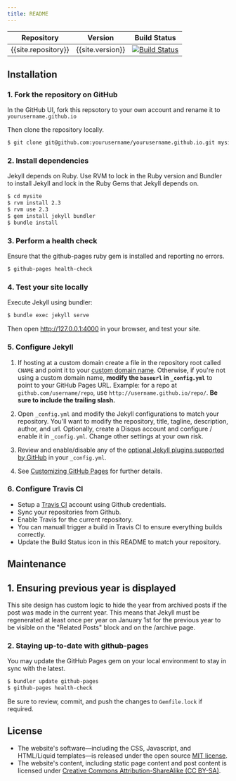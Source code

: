 ```yaml
---
title: README
---
```


Repository | Version | Build Status
---------- | ------- | ------------
{{site.repository}} | {{site.version}} | [![Build Status](https://travis-ci.org/jameswilson/jameswilson.github.io.svg?branch=master)](https://travis-ci.org/jameswilson/jameswilson.github.io)

## Installation

### 1. Fork the repository on GitHub

In the GitHub UI, fork this repsotory to your own account and rename it to `yourusername.github.io`

Then clone the repository locally.

```bash
$ git clone git@github.com:yourusername/yourusername.github.io.git mysite
```


### 2. Install dependencies

Jekyll depends on Ruby.  Use RVM to lock in the Ruby version and Bundler to install Jekyll and lock in the Ruby Gems that Jekyll depends on.

```bash
$ cd mysite
$ rvm install 2.3
$ rvm use 2.3
$ gem install jekyll bundler
$ bundle install
```


### 3. Perform a health check

Ensure that the github-pages ruby gem is installed and reporting no errors.

```bash
$ github-pages health-check
```


### 4. Test your site locally

Execute Jekyll using bundler:

```bash
$ bundle exec jekyll serve
```

Then open <http://127.0.0.1:4000> in your browser, and test your site.


### 5. Configure Jekyll

1. If hosting at a custom domain create a file in the repository root called `CNAME` and point it to your [custom domain name](https://help.github.com/articles/setting-up-a-custom-domain-with-github-pages). Otherwise, if you're not using a custom domain name, **modify the `baseurl` in `_config.yml`** to point to your GitHub Pages URL. Example: for a repo at `github.com/username/repo`, use `http://username.github.io/repo/`. **Be sure to include the trailing slash.**

3. Open `_config.yml` and modify the Jekyll configurations to match your repository.  You'll want to modify the repository, title, tagline, description, author, and url.  Optionally, create a Disqus account and configure / enable it in `_config.yml`. Change other settings at your own risk.

4. Review and enable/disable any of the [optional Jekyll plugins supported by GitHub](https://help.github.com/articles/configuring-jekyll-plugins/#optional-plugins) in your `_config.yml`.

5. See [Customizing GitHub Pages](https://help.github.com/categories/customizing-github-pages/) for further details.


### 6. Configure Travis CI

* Setup a [Travis CI](https://travis-ci.org/profile) account using Github credentials.
* Sync your repositories from Github.
* Enable Travis for the current repository.
* You can manuall trigger a build in Travis CI to ensure everything builds correctly.
* Update the Build Status icon in this README to match your repository.


## Maintenance


## 1. Ensuring previous year is displayed

This site design has custom logic to hide the year from archived posts
if the post was made in the current year. This means that Jekyll must be
regenerated at least once per year on January 1st for the previous year
to be visible on the "Related Posts" block and on the /archive page.


### 2. Staying up-to-date with github-pages

You may update the GitHub Pages gem on your local environment to stay in sync with the latest.

```bash
$ bundler update github-pages
$ github-pages health-check
```

Be sure to review, commit, and push the changes to `Gemfile.lock` if required.



## License

* The website's software—including the CSS, Javascript, and HTML/Liquid templates—is released under the open source [MIT license](/LICENSE#software-license).
* The website's content, including static page content and post content is licensed under [Creative Commons Attribution-ShareAlike (CC BY-SA)](/LICENSE#content-license).
